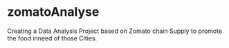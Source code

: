# zomatoAnalyse


Creating a Data Analysis Project based on Zomato chain Supply to promote the food inneed of those Cities.